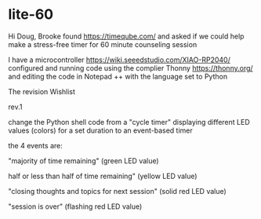 # lite-60

Hi Doug,
Brooke found https://timeqube.com/ and asked if we could help make a stress-free timer for 60 minute counseling session

I have a microcontroller https://wiki.seeedstudio.com/XIAO-RP2040/ configured and running code 
using the complier Thonny https://thonny.org/
and editing the code in Notepad ++ with the language set to Python

The revision Wishlist

rev.1
	
change the Python shell code from a "cycle timer" displaying different LED values (colors) for a set duration to an event-based timer
		
the 4 events are:
			
"majority of time remaining" (green LED value)			

half or less than half of time remaining" (yellow LED value)			

"closing thoughts and topics for next session" (solid red LED value)

"session is over" (flashing red LED value)
